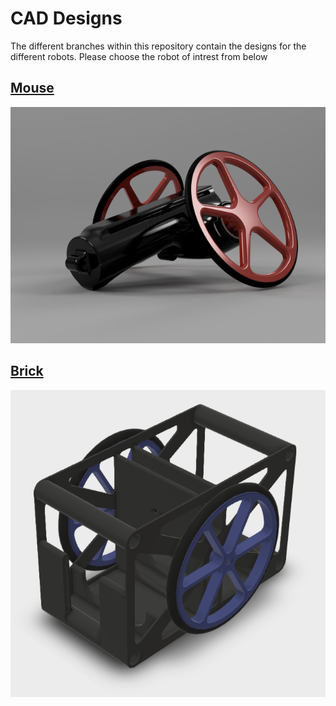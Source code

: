 # CAD Designs
The different branches within this repository contain the designs for the different robots. Please choose the robot of intrest from below

[Mouse](https://github.com/pakobots/cad/tree/mouse)
---
![Mouse](img/mouse.png?raw=true "Mouse")

[Brick](https://github.com/pakobots/cad/tree/brick)
---
![Brick](img/brick.png?raw=true "Brick")
